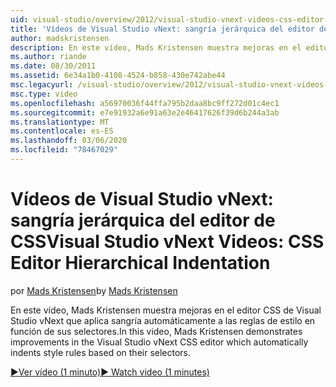 ```yaml
---
uid: visual-studio/overview/2012/visual-studio-vnext-videos-css-editor-hierarchical-indentation
title: 'Vídeos de Visual Studio vNext: sangría jerárquica del editor de CSS | Microsoft Docs'
author: madskristensen
description: En este vídeo, Mads Kristensen muestra mejoras en el editor CSS de Visual Studio vNext que aplica sangría automáticamente a las reglas de estilo en función de su selecto...
ms.author: riande
ms.date: 08/30/2011
ms.assetid: 6e34a1b0-4108-4524-b858-430e742abe44
msc.legacyurl: /visual-studio/overview/2012/visual-studio-vnext-videos-css-editor-hierarchical-indentation
msc.type: video
ms.openlocfilehash: a56970036f44ffa795b2daa8bc9ff272d01c4ec1
ms.sourcegitcommit: e7e91932a6e91a63e2e46417626f39d6b244a3ab
ms.translationtype: MT
ms.contentlocale: es-ES
ms.lasthandoff: 03/06/2020
ms.locfileid: "78467029"
---
```

# <a name="visual-studio-vnext-videos-css-editor-hierarchical-indentation"></a><span data-ttu-id="2e246-103">Vídeos de Visual Studio vNext: sangría jerárquica del editor de CSS</span><span class="sxs-lookup"><span data-stu-id="2e246-103">Visual Studio vNext Videos: CSS Editor Hierarchical Indentation</span></span>

<span data-ttu-id="2e246-104">por [Mads Kristensen](https://github.com/madskristensen)</span><span class="sxs-lookup"><span data-stu-id="2e246-104">by [Mads Kristensen](https://github.com/madskristensen)</span></span>

<span data-ttu-id="2e246-105">En este vídeo, Mads Kristensen muestra mejoras en el editor CSS de Visual Studio vNext que aplica sangría automáticamente a las reglas de estilo en función de sus selectores.</span><span class="sxs-lookup"><span data-stu-id="2e246-105">In this video, Mads Kristensen demonstrates improvements in the Visual Studio vNext CSS editor which automatically indents style rules based on their selectors.</span></span>

[<span data-ttu-id="2e246-106">&#9654;Ver vídeo (1 minuto)</span><span class="sxs-lookup"><span data-stu-id="2e246-106">&#9654; Watch video (1 minutes)</span></span>](https://channel9.msdn.com/Blogs/ASP-NET-Site-Videos/visual-studio-vnext-videos-css-editor-hierarchical-indentation)
